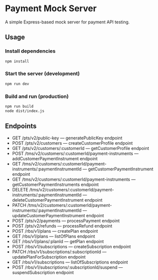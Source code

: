 # Payment Mock Server

A simple Express-based mock server for payment API testing.

## Usage

### Install dependencies

```sh
npm install
```

### Start the server (development)

```sh
npm run dev
```

### Build and run (production)

```sh
npm run build
node dist/index.js
```

## Endpoints
- GET /pts/v2/public-key — generatePublicKey endpoint
- POST /pts/v2/customers — createCustomerProfile endpoint
- GET /pts/v2/customers/:customerId — getCustomerProfile endpoint
- POST /tms/v2/customers/:customerId/payment-instruments — addCustomerPaymentInstrument endpoint
- GET /tms/v2/customers/:customerId/payment-instruments/:paymentInstrumentId — getCustomerPaymentInstrument endpoint
- GET /tms/v2/customers/:customerId/payment-instruments — getCustomerPaymentInstruments endpoint
- DELETE /tms/v2/customers/:customerId/payment-instruments/:paymentInstrumentId — deleteCustomerPaymentInstrument endpoint
- PATCH /tms/v2/customers/:customerId/payment-instruments/:paymentInstrumentId — updateCustomerPaymentInstrument endpoint
- POST /pts/v2/payments — processPayment endpoint
- POST /pts/v2/refunds — processRefund endpoint
- POST /rbs/v1/plans — createPlan endpoint
- GET /rbs/v1/plans — listOfPlans endpoint
- GET /rbs/v1/plans/:planId — getPlan endpoint
- POST /rbs/v1/subscriptions — createSubscription endpoint
- PATCH /rbs/v1/subscriptions/:subscriptionId — updatePlanForSubscription endpoint
- GET /rbs/v1/subscriptions — listOfSubscriptions endpoint
- POST /rbs/v1/subscriptions/:subscriptionId/suspend — suspendSubscription endpoint
